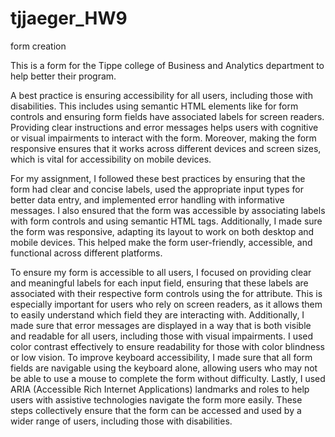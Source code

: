 # tjjaeger_HW9

form creation

This is a form for the Tippe college of Business and Analytics department to help better their program.

A best practice is ensuring accessibility for all users, including those with disabilities. This includes using semantic HTML elements like <label> for form controls and ensuring form fields have associated labels for screen readers. Providing clear instructions and error messages helps users with cognitive or visual impairments to interact with the form. Moreover, making the form responsive ensures that it works across different devices and screen sizes, which is vital for accessibility on mobile devices.

For my assignment, I followed these best practices by ensuring that the form had clear and concise labels, used the appropriate input types for better data entry, and implemented error handling with informative messages. I also ensured that the form was accessible by associating labels with form controls and using semantic HTML tags. Additionally, I made sure the form was responsive, adapting its layout to work on both desktop and mobile devices. This helped make the form user-friendly, accessible, and functional across different platforms.

To ensure my form is accessible to all users, I focused on providing clear and meaningful labels for each input field, ensuring that these labels are associated with their respective form controls using the for attribute. This is especially important for users who rely on screen readers, as it allows them to easily understand which field they are interacting with. Additionally, I made sure that error messages are displayed in a way that is both visible and readable for all users, including those with visual impairments. I used color contrast effectively to ensure readability for those with color blindness or low vision. To improve keyboard accessibility, I made sure that all form fields are navigable using the keyboard alone, allowing users who may not be able to use a mouse to complete the form without difficulty. Lastly, I used ARIA (Accessible Rich Internet Applications) landmarks and roles to help users with assistive technologies navigate the form more easily. These steps collectively ensure that the form can be accessed and used by a wider range of users, including those with disabilities.

